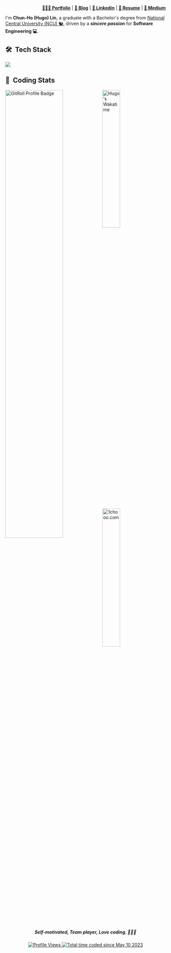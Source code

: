 <div align="right">
    <p>
        <a href="https://1chooo.com" target="_blank"><b>👨🏻‍💻 Portfolio</b></a> |
        <a href="https://blog.1chooo.com" target="_blank"><b>📓 Blog</b></a> |
        <a href="https://1chooo.com/cv.pdf" target="_blank"><b>🧳 Linkedin</b></a> |
        <a href="https://1chooo.com/cv.pdf" target="_blank"><b>📜 Resume</b></a> |
        <a href="https://medium.com/@1chooo" target="_blank"><b>📠 Medium</b></a> 
    </p>
</div>

I'm **Chun-Ho (Hugo) Lin**, a graduate with a Bachelor's degree from [National Central University (NCU) 🐿️](https://www.ncu.edu.tw/), driven by a ***sincere passion*** for **Software Engineering 💻**.

## 🛠 &nbsp;Tech Stack

<!-- <p align="left">
	<a href="https://skillicons.dev">
		<img src="https://skillicons.dev/icons?i=py,java,cpp,go,ts,md,bash,latex" />
	</a>
</p>
<p align="left">
	<a href="https://skillicons.dev">
		<img src="https://skillicons.dev/icons?i=linux,aws,fastapi,react,nextjs,flask,docker,githubactions" />
	</a>
</p> -->

<p align="left">
	<a href="https://skillicons.dev">
		<img src="https://skillicons.dev/icons?i=python,ts,go,cpp,java,linux,docker,aws,azure,k8s,nextjs,fastapi,latex,mysql,redis" />
	</a>
</p>

## 📇 &nbsp;Coding Stats

<a href="https://gitroll.io/profile/uNdBGeKNnQXRTu54PkpvSI6P0Onp1" target="_blank"><img align="left" src="https://gitroll.io/api/badges/profiles/v1/uNdBGeKNnQXRTu54PkpvSI6P0Onp1?theme=nord" width="60%" alt="GitRoll Profile Badge"/></a>

<div>
<p><img align="center" src="https://github-readme-stats-1chooo.vercel.app/api/wakatime?username=1chooo&layout=compact&langs_count=8&theme=nord" width="33.3%" alt="Hugo's Wakatime" /></a></p>

<p><img align="center" src="https://github-readme-stats-1chooo.vercel.app/api/pin/?username=1chooo&repo=1chooo.com&theme=nord"  width="33.3%" alt="1chooo.com" /></p>
</div>



<div align="center">
	<h5>Self-motivated, Team player,
	Love coding. 👨🏻‍💻</h5>
	<a 
		href="https://github.com/antonkomarev/github-profile-views-counter" target="_blank">
		<img 
			src="https://komarev.com/ghpvc/?username=1chooo&style=for-the-badge" 
			alt="Profile Views"/>
	</a>
	<a 
		href="https://wakatime.com/@de962691-c66a-4501-860f-eb122ac6ea13" 
		target="_blank">
		<img 
			src="https://wakatime.com/badge/user/de962691-c66a-4501-860f-eb122ac6ea13.svg?style=for-the-badge" 
			alt="Total time coded since May 10 2023" />
	</a>
</div>
